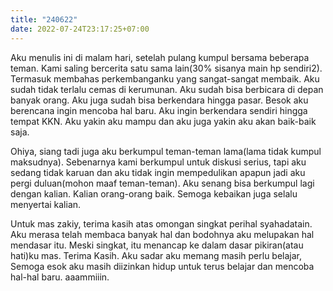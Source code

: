 ```yaml
---
title: "240622"
date: 2022-07-24T23:17:25+07:00
---
```

Aku menulis ini di malam hari, setelah pulang kumpul bersama beberapa teman. Kami saling bercerita satu sama lain(30% sisanya main hp sendiri2). Termasuk membahas perkembanganku yang sangat-sangat membaik. Aku sudah tidak terlalu cemas di kerumunan. Aku sudah bisa berbicara di depan banyak orang. Aku juga sudah bisa berkendara hingga pasar. Besok aku berencana ingin mencoba hal baru. Aku ingin berkendara sendiri hingga tempat KKN. Aku yakin aku mampu dan aku juga yakin aku akan baik-baik saja.  

Ohiya, siang tadi juga aku berkumpul teman-teman lama(lama tidak kumpul maksudnya). Sebenarnya kami berkumpul untuk diskusi serius, tapi aku sedang tidak karuan dan aku tidak ingin mempedulikan apapun jadi aku pergi duluan(mohon maaf teman-teman). Aku senang bisa berkumpul lagi dengan kalian. Kalian orang-orang baik. Semoga kebaikan juga selalu menyertai kalian.  

Untuk mas zakiy, terima kasih atas omongan singkat perihal syahadatain. Aku merasa telah membaca banyak hal dan bodohnya aku melupakan hal mendasar itu. Meski singkat, itu menancap ke dalam dasar pikiran(atau hati)ku mas. Terima Kasih. Aku sadar aku memang masih perlu belajar, Semoga esok aku masih diizinkan hidup untuk terus belajar dan mencoba hal-hal baru. aaammiiin.